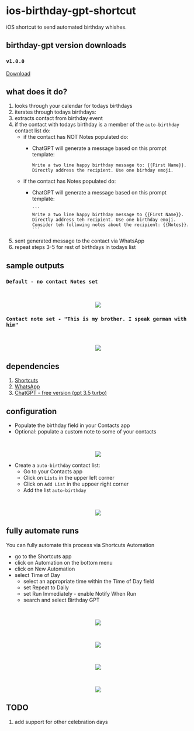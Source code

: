 # ios-birthday-gpt-shortcut

iOS shortcut to send automated birthday whishes.

## birthday-gpt version downloads

### `v1.0.0`

[Download](https://www.icloud.com/shortcuts/23923aecc2b5486b80d94ad097e9548e)

## what does it do?

1. looks through your calendar for todays birthdays
2. iterates through todays birthdays:
3. extracts contact from birthday event
4. if the contact with todays birthday is a member of the `auto-birthday` contact list do:
    - if the contact has NOT Notes populated do:
        - ChatGPT will generate a message based on this prompt template:

            ```
            Write a two line happy birthday message to: {{First Name}}.
            Directly address the recipient. Use one birhday emoji.
            ```
    - if the contact has Notes populated do:
      - ChatGPT will generate a message based on this prompt template:
 
            ```
            Write a two line happy birthday message to {{First Name}}.
            Directly address teh recipient. Use one birthday emoji.
            Consider teh following notes about the recipient: {{Notes}}. 
            ```
5. sent generated message to the contact via WhatsApp
6. repeat steps 3-5 for rest of birthdays in todays list

## sample outputs

### `Default - no contact Notes set`
 
<br>
<p align="center">
  <img src="assets/whatsapp-default-message.png">
</p>

### `Contact note set - "This is my brother. I speak german with him"`
 
<br>
<p align="center">
  <img src="assets/whatsapp-note-message.png">
</p>

## dependencies

1. [Shortcuts](https://apps.apple.com/us/app/shortcuts/id1462947752)
2. [WhatsApp](https://apps.apple.com/gb/app/whatsapp-messenger/id310633997)
3. [ChatGPT - free version (gpt 3.5 turbo)](https://apps.apple.com/gb/app/chatgpt/id6448311069)

## configuration

- Populate the birthday field in your Contacts app
- Optional: populate a custom note to some of your contacts

<br>
<p align="center">
  <img src="assets/contact--birthday-notes-section.png">
</p>

- Create a `auto-birthday` contact list:
    - Go to your Contacts app
    - Click on `Lists` in the upper left corner
    - Click on `Add List` in the uppoer right corner
    - Add the list `auto-birthday`
 
<br>
<p align="center">
  <img src="assets/contact--contactlist-section.png">
</p>

## fully automate runs

You can fully automate this process via Shortcuts Automation
- go to the Shortcuts app
- click on Automation on the bottom menu
- click on New Automation
- select Time of Day
    - select an appropriate time within the Time of Day field
    - set Repeat to Daily
    - set Run Immediately - enable Notify When Run
    - search and select Birthday GPT

<br>
<p align="center">
  <img src="assets/shortcuts--automation-menu.png">
</p>

<br>
<p align="center">
  <img src="assets/shortcuts--automation-kind.png">
</p>

<br>
<p align="center">
  <img src="assets/shortcuts--automation-time-config.png">
</p>


<br>
<p align="center">
  <img src="assets/shortcuts--automation-selection.png">
</p>

## TODO

1. add support for other celebration days